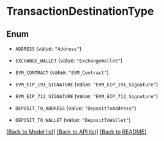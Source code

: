 # TransactionDestinationType

## Enum


* `ADDRESS` (value: `"Address"`)

* `EXCHANGE_WALLET` (value: `"ExchangeWallet"`)

* `EVM_CONTRACT` (value: `"EVM_Contract"`)

* `EVM_EIP_191_SIGNATURE` (value: `"EVM_EIP_191_Signature"`)

* `EVM_EIP_712_SIGNATURE` (value: `"EVM_EIP_712_Signature"`)

* `DEPOSIT_TO_ADDRESS` (value: `"DepositToAddress"`)

* `DEPOSIT_TO_WALLET` (value: `"DepositToWallet"`)


[[Back to Model list]](../README.md#documentation-for-models) [[Back to API list]](../README.md#documentation-for-api-endpoints) [[Back to README]](../README.md)



